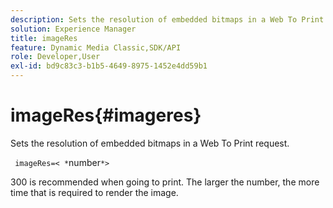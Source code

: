 ```yaml
---
description: Sets the resolution of embedded bitmaps in a Web To Print request.
solution: Experience Manager
title: imageRes
feature: Dynamic Media Classic,SDK/API
role: Developer,User
exl-id: bd9c83c3-b1b5-4649-8975-1452e4dd59b1
---
```

# imageRes{#imageres}

Sets the resolution of embedded bitmaps in a Web To Print request.

 ` imageRes=< *`number`*>`

300 is recommended when going to print. The larger the number, the more time that is required to render the image.
